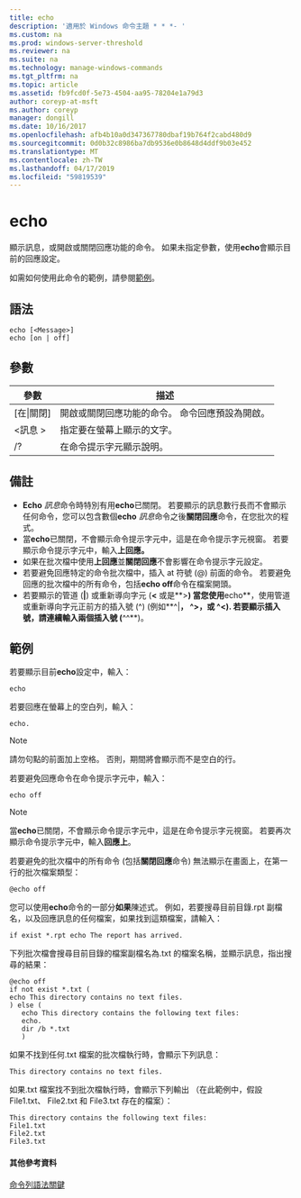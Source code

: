 ```yaml
---
title: echo
description: '適用於 Windows 命令主題 * * *- '
ms.custom: na
ms.prod: windows-server-threshold
ms.reviewer: na
ms.suite: na
ms.technology: manage-windows-commands
ms.tgt_pltfrm: na
ms.topic: article
ms.assetid: fb9fcd0f-5e73-4504-aa95-78204e1a79d3
author: coreyp-at-msft
ms.author: coreyp
manager: dongill
ms.date: 10/16/2017
ms.openlocfilehash: afb4b10a0d347367780dbaf19b764f2cabd480d9
ms.sourcegitcommit: 0d0b32c8986ba7db9536e0b8648d4ddf9b03e452
ms.translationtype: MT
ms.contentlocale: zh-TW
ms.lasthandoff: 04/17/2019
ms.locfileid: "59819539"
---
```

# <a name="echo"></a>echo



顯示訊息，或開啟或關閉回應功能的命令。 如果未指定參數，使用**echo**會顯示目前的回應設定。

如需如何使用此命令的範例，請參閱[範例](#BKMK_examples)。

## <a name="syntax"></a>語法

```
echo [<Message>]
echo [on | off]
```

## <a name="parameters"></a>參數

|參數|描述|
|---------|-----------|
|[在\|關閉]|開啟或關閉回應功能的命令。 命令回應預設為開啟。|
|\<訊息 >|指定要在螢幕上顯示的文字。|
|/?|在命令提示字元顯示說明。|

## <a name="remarks"></a>備註

-   **Echo** *訊息*命令時特別有用**echo**已關閉。 若要顯示的訊息數行長而不會顯示任何命令，您可以包含數個**echo** *訊息*命令之後**關閉回應**命令，在您批次的程式。
-   當**echo**已關閉，不會顯示命令提示字元中，這是在命令提示字元視窗。 若要顯示命令提示字元中，輸入**上回應。**
-   如果在批次檔中使用**上回應**並**關閉回應**不會影響在命令提示字元設定。
-   若要避免回應特定的命令批次檔中，插入 at 符號 (@) 前面的命令。 若要避免回應的批次檔中的所有命令，包括**echo off**命令在檔案開頭。
-   若要顯示的管道 (**|**) 或重新導向字元 (**<** 或是**>**) 當您使用**echo**，使用管道或重新導向字元正前方的插入號 (^) (例如**^|**， **^>**，或 **^<**). 若要顯示插入號，請連續輸入兩個插入號 (**^^**)。

## <a name="BKMK_examples"></a>範例

若要顯示目前**echo**設定中，輸入：
```
echo
```
若要回應在螢幕上的空白列，輸入：
```
echo.
```

> [!NOTE]
> 請勿句點的前面加上空格。 否則，期間將會顯示而不是空白的行。

若要避免回應命令在命令提示字元中，輸入：
```
echo off 
```

> [!NOTE]
> 當**echo**已關閉，不會顯示命令提示字元中，這是在命令提示字元視窗。 若要再次顯示命令提示字元中，輸入**回應上**。

若要避免的批次檔中的所有命令 (包括**關閉回應**命令) 無法顯示在畫面上，在第一行的批次檔案類型：
```
@echo off
```
您可以使用**echo**命令的一部分**如果**陳述式。 例如，若要搜尋目前目錄.rpt 副檔名，以及回應訊息的任何檔案，如果找到這類檔案，請輸入：
```
if exist *.rpt echo The report has arrived.
```
下列批次檔會搜尋目前目錄的檔案副檔名為.txt 的檔案名稱，並顯示訊息，指出搜尋的結果：
```
@echo off
if not exist *.txt (
echo This directory contains no text files.
) else (
   echo This directory contains the following text files:
   echo.
   dir /b *.txt
   )
```
如果不找到任何.txt 檔案的批次檔執行時，會顯示下列訊息：
```
This directory contains no text files.
```
如果.txt 檔案找不到批次檔執行時，會顯示下列輸出 （在此範例中，假設 File1.txt、 File2.txt 和 File3.txt 存在的檔案）：
```
This directory contains the following text files:
File1.txt
File2.txt
File3.txt
```

#### <a name="additional-references"></a>其他參考資料

[命令列語法關鍵](command-line-syntax-key.md)
